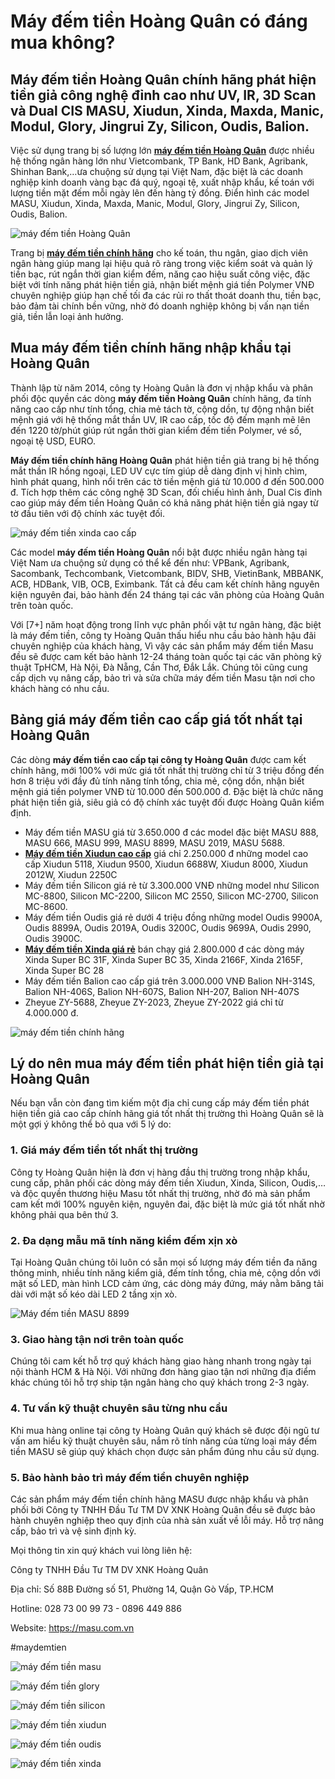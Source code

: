 # Máy đếm tiền Hoàng Quân có đáng mua không?

## Máy đếm tiền Hoàng Quân chính hãng phát hiện tiền giả công nghệ đỉnh cao như UV, IR, 3D Scan và Dual CIS MASU, Xiudun, Xinda, Maxda, Manic, Modul, Glory, Jingrui Zy, Silicon, Oudis, Balion.

Việc sử dụng trang bị số lượng lớn [**máy đếm tiền Hoàng Quân**](https://github.com/maydemtien1/may-dem-tien-masu) được nhiều hệ thống ngân hàng lớn như Vietcombank, TP Bank, HD Bank, Agribank, Shinhan Bank,…ưa chuộng sử dụng tại Việt Nam, đặc biệt là các doanh nghiệp kinh doanh vàng bạc đá quý, ngoại tệ, xuất nhập khẩu, kế toán với lượng tiền mặt đếm mỗi ngày lên đến hàng tỷ đồng. Điển hình các model MASU, Xiudun, Xinda, Maxda, Manic, Modul, Glory, Jingrui Zy, Silicon, Oudis, Balion.

![máy đếm tiền Hoàng Quân](https://github.com/maydemtien1/may-dem-tien-masu/assets/146692188/44375ac4-e59c-41c8-b01d-d0c9cd817d96)

Trang bị [**máy đếm tiền chính hãng**](https://masu.com.vn) cho kế toán, thu ngân, giao dịch viên ngân hàng giúp mang lại hiệu quả rõ ràng trong việc kiểm soát và quản lý tiền bạc, rút ngắn thời gian kiểm đếm, năng cao hiệu suất công việc, đặc biệt với tính năng phát hiện tiền giả, nhận biết mệnh giá tiền Polymer VNĐ chuyên nghiệp giúp hạn chế tối đa các rủi ro thất thoát doanh thu, tiền bạc, bảo đảm tài chính bền vững, nhờ đó doanh nghiệp không bị vấn nạn tiền giả, tiền lẫn loại ảnh hưởng.

## Mua máy đếm tiền chính hãng nhập khẩu tại Hoàng Quân

Thành lập từ năm 2014, công ty Hoàng Quân là đơn vị nhập khẩu và phân phối độc quyền các dòng **máy đếm tiền Hoàng Quân** chính hãng, đa tính năng cao cấp như tính tổng, chia mẻ tách tờ, cộng dồn, tự động nhận biết mệnh giá với hệ thống mắt thần UV, IR cao cấp, tốc độ đếm mạnh mẽ lên đến 1220 tờ/phút giúp rút ngắn thời gian kiểm đếm tiền Polymer, vé số, ngoại tệ USD, EURO.

**Máy đếm tiền chính hãng Hoàng Quân** phát hiện tiền giả trang bị hệ thống mắt thần IR hồng ngoại, LED UV cực tím giúp dễ dàng định vị hình chìm, hình phát quang, hình nổi trên các tờ tiền mệnh giá từ 10.000 đ đến 500.000 đ. Tích hợp thêm các công nghệ 3D Scan, đối chiếu hình ảnh, Dual Cis đỉnh cao giúp máy đếm tiền Hoàng Quân có khả năng phát hiện tiền giả ngay từ tờ đầu tiên với độ chính xác tuyệt đối.

![máy đếm tiền xinda cao cấp](https://github.com/maydemtien1/may-dem-tien-masu/assets/146692188/69f1b5b3-8f42-47fd-8ba3-070c554f7bd1)

Các model **máy đếm tiền Hoàng Quân** nổi bật được nhiều ngân hàng tại Việt Nam ưa chuộng sử dụng có thể kể đến như: VPBank, Agribank, Sacombank, Techcombank, Vietcombank, BIDV, SHB, VietinBank, MBBANK, ACB, HDBank, VIB, OCB, Eximbank. Tất cả đều cam kết chính hãng nguyên kiện nguyên đai, bảo hành đến 24 tháng tại các văn phòng của Hoàng Quân trên toàn quốc.

Với [7+] năm hoạt động trong lĩnh vực phân phối vật tư ngân hàng, đặc biệt là máy đếm tiền, công ty Hoàng Quân thấu hiểu nhu cầu bảo hành hậu đãi chuyên nghiệp của khách hàng, Vì vậy các sản phẩm máy đếm tiền Masu đều sẽ được cam kết bảo hành 12-24 tháng toàn quốc tại các văn phòng kỹ thuật TpHCM, Hà Nội, Đà Nẵng, Cần Thơ, Đắk Lắk. Chúng tôi cũng cung cấp dịch vụ nâng cấp, bảo trì và sửa chữa máy đếm tiền Masu tận nơi cho khách hàng có nhu cầu.

## Bảng giá máy đếm tiền cao cấp giá tốt nhất tại Hoàng Quân

Các dòng **máy đếm tiền cao cấp tại công ty Hoàng Quân** được cam kết chính hãng, mới 100% với mức giá tốt nhất thị trường chỉ từ 3 triệu đồng đến hơn 8 triệu với đầy đủ tính năng tính tổng, chia mẻ, cộng dồn, nhận biết mệnh giá tiền polymer VNĐ từ 10.000 đến 500.000 đ. Đặc biệt là chức năng phát hiện tiền giả, siêu giả có độ chính xác tuyệt đối được Hoàng Quân kiểm định.

- Máy đếm tiền MASU giá từ 3.650.000 đ các model đặc biệt MASU 888, MASU 666, MASU 999, MASU 8899, MASU 2019, MASU 5688.
- [**Máy đếm tiền Xiudun cao cấp**](https://masu.com.vn/may-dem-tien-xiudun/) giá chỉ 2.250.000 đ những model cao cấp Xiudun 5118, Xiudun 9500, Xiudun 6688W, Xiudun 8000, Xiudun 2012W, Xiudun 2250C
- Máy đếm tiền Silicon giá rẻ từ 3.300.000 VNĐ những model như Silicon MC-8800, Silicon MC-2200, Silicon MC 2550, Silicon MC-2700, Silicon MC-8600.
- Máy đếm tiền Oudis giá rẻ dưới 4 triệu đồng những model Oudis 9900A, Oudis 8899A, Oudis 2019A, Oudis 3200C, Oudis 9699A, Oudis 2990, Oudis 3900C.
- [**Máy đếm tiền Xinda giá rẻ**](https://masu.com.vn/may-dem-tien-xinda/) bán chạy giá 2.800.000 đ các dòng máy Xinda Super BC 31F, Xinda Super BC 35, Xinda 2166F, Xinda 2165F, Xinda Super BC 28
- Máy đếm tiền Balion cao cấp giá trên 3.000.000 VNĐ Balion NH-314S, Balion NH-406S, Balion NH-607S, Balion NH-207, Balion NH-407S
- Zheyue ZY-5688, Zheyue ZY-2023, Zheyue ZY-2022 giá chỉ từ 4.000.000 đ.

![máy đếm tiền chính hãng](https://github.com/maydemtien1/may-dem-tien-masu/assets/146692188/2c1dc810-b6c3-4c95-932d-5ee504d52071)

## Lý do nên mua máy đếm tiền phát hiện tiền giả tại Hoàng Quân

Nếu bạn vẫn còn đang tìm kiếm một địa chỉ cung cấp máy đếm tiền phát hiện tiền giả cao cấp chính hãng giá tốt nhất thị trường thì Hoàng Quân sẽ là một gợi ý không thể bỏ qua với 5 lý do:

### 1. Giá máy đếm tiền tốt nhất thị trường

Công ty Hoàng Quân hiện là đơn vị hàng đầu thị trường trong nhập khẩu, cung cấp, phân phối các dòng máy đếm tiền Xiudun, Xinda, Silicon, Oudis,…và độc quyền thương hiệu Masu tốt nhất thị trường, nhờ đó mà sản phẩm cam kết mới 100% nguyên kiện, nguyên đai, đặc biệt là mức giá tốt nhất nhờ không phải qua bên thứ 3.

### 2. Đa dạng mẫu mã tính năng kiểm đếm xịn xò

Tại Hoàng Quân chúng tôi luôn có sẵn mọi số lượng máy đếm tiền đa năng thông minh, nhiều tính năng kiểm giả, đếm tính tổng, chia mẻ, cộng dồn với mặt số LED, màn hình LCD cảm ứng, các dòng máy đứng, máy nằm băng tải dài với mặt số kéo dài LED 2 tầng xịn xò.

![Máy đếm tiền MASU 8899](https://github.com/maydemtien1/may-dem-tien-masu/assets/146692188/8726c808-c46e-45dc-ab74-b8958761b941)

### 3. Giao hàng tận nơi trên toàn quốc

Chúng tôi cam kết hỗ trợ quý khách hàng giao hàng nhanh trong ngày tại nội thành HCM & Hà Nội. Với những đơn hàng giao tận nơi những địa điểm khác chúng tôi hỗ trợ ship tận ngân hàng cho quý khách trong 2-3 ngày.

### 4. Tư vấn kỹ thuật chuyên sâu từng nhu cầu

Khi mua hàng online tại công ty Hoàng Quân quý khách sẽ được đội ngũ tư vấn am hiểu kỹ thuật chuyên sâu, nắm rõ tính năng của từng loại máy đếm tiền MASU sẽ giúp quý khách chọn được sản phẩm đúng nhu cầu sử dụng.

### 5. Bảo hành bảo trì máy đếm tiền chuyên nghiệp

Các sản phẩm máy đếm tiền chính hãng MASU được nhập khẩu và phân phối bởi Công ty TNHH Đầu Tư TM DV XNK Hoàng Quân đều sẽ được bảo hành chuyên nghiệp theo quy định của nhà sản xuất về lỗi máy. Hỗ trợ nâng cấp, bảo trì và vệ sinh định kỳ.

Mọi thông tin xin quý khách vui lòng liên hệ:

Công ty TNHH Đầu Tư TM DV XNK Hoàng Quân

Địa chỉ: Số 88B Đường số 51, Phường 14, Quận Gò Vấp, TP.HCM

Hotline: 028 73 00 99 73 - 0896 449 886

Website: https://masu.com.vn

#maydemtien

![máy đếm tiền masu](https://github.com/maydemtien1/may-dem-tien-masu/assets/146692188/2d98072a-bbee-4dce-977a-3aaf05f7c922)

![máy đếm tiền glory](https://github.com/maydemtien1/may-dem-tien-masu/assets/146692188/6314d6de-9a97-4f0e-9127-dad3e3f97e97)

![máy đếm tiền silicon](https://github.com/maydemtien1/may-dem-tien-masu/assets/146692188/c6ac672b-1f13-4cdc-9a82-cd38a3cbfd85)

![máy đếm tiền xiudun](https://github.com/maydemtien1/may-dem-tien-masu/assets/146692188/271592eb-4109-43f0-a080-dd9a7161840a)

![máy đếm tiền oudis](https://github.com/maydemtien1/may-dem-tien-masu/assets/146692188/0456aa68-c484-458c-9d5b-7922160ac0d0)

![máy đếm tiền xinda](https://github.com/maydemtien1/may-dem-tien-masu/assets/146692188/5fc34060-d704-4b26-b154-55a70363922f)
